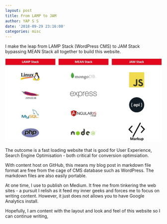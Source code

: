 ```yaml
---
layout: post
title: From LAMP to JAM
author: YAP S S
date: '2018-09-29 23:16:00'
categories: misc
---
```

I make the leap from LAMP Stack (WordPress CMS) to JAM Stack bypassing MEAN Stack all together to build this website. 

![Webdev-stack Screenshot](/assets/img/uploads/webdev-stack.jpg)


The outcome is a fast loading website that is good for User Experience, Search Engine Optimisation - both critical for conversion optimsiation.

With content host on GitHub, this means my blog post in markdown file format are free from the cage of CMS database such as WordPress. The markdown files are also easily portable.  

At one time, I use to publish on Medium. It free me from tinkering the web sites - a pursuit I relish as it feed my inner geeks and  forces me to focus on writing content. However, it just does not allows you to have Google Analytics install. 

Hopefully, I am content with the layout and look and feel of this website so I can continue writing, 





